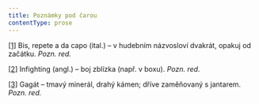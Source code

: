 ```yaml
---
title: Poznámky pod čarou
contentType: prose
---
```


<section>

[\[1\]](./resources/undefined) Bis, repete a da capo (ital.) – v hudebním názvosloví dvakrát, opakuj od začátku. _Pozn. red._

[\[2\]](./resources/undefined) Infighting (angl.) – boj zblízka (např. v boxu). _Pozn. red._

[\[3\]](./resources/undefined) Gagát – tmavý minerál, drahý kámen; dříve zaměňovaný s jantarem. _Pozn. red._

</section>
